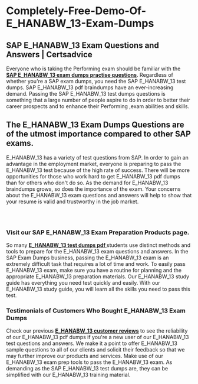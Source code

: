 # Completely-Free-Demo-Of-E_HANABW_13-Exam-Dumps
<h2><strong>SAP E_HANABW_13 Exam Questions and Answers | Certsadvice</strong></h2> <p>Everyone who is taking the Performing exam should be familiar with the <a href="http://www.certsadvice.com/sap/e_hanabw_13-practice-questions"><strong>SAP E_HANABW_13 exam dumps practise questions</strong></a>. Regardless of whether you&#39;re a SAP exam dumps, you need the SAP E_HANABW_13 test dumps. SAP E_HANABW_13 pdf braindumps have an ever-increasing demand. Passing the SAP E_HANABW_13 test dumps questions is something that a large number of people aspire to do in order to better their career prospects and to enhance their Performing ,exam abilities and skills.</p> <h2><strong>The E_HANABW_13 Exam Dumps Questions are of the utmost importance compared to other SAP exams.</strong></h2> <p>E_HANABW_13 has a variety of test questions from SAP. In order to gain an advantage in the employment market, everyone is preparing to pass the E_HANABW_13 test because of the high rate of success. There will be more opportunities for those who work hard to get E_HANABW_13 pdf dumps than for others who don&#39;t do so. As the demand for E_HANABW_13 braindumps grows, so does the importance of the exam. Your concerns about the E_HANABW_13 exam questions and answers will help to show that your resume is valid and trustworthy in the job market.</p> <p><a href="http://www.certsadvice.com/sap/e_hanabw_13-practice-questions" style="display: block; padding: 1em 0; text-align: center; "><img alt="" src="https://1.bp.blogspot.com/-RUOr8Wn-CRk/YUYAxC8kcHI/AAAAAAAAAnw/F7BbdI3tw8QDj5z8iX0vQAioQzKiUxduwCLcBGAsYHQ/s0/unnamed.jpg" /></a></p> <h3><strong>Visit our SAP E_HANABW_13 Exam Preparation Products page.</strong></h3> <p>So many <a href="http://www.certsadvice.com/sap/e_hanabw_13-practice-questions"><strong>E_HANABW_13 test dumps pdf </strong></a>students use distinct methods and tools to prepare for the E_HANABW_13 exam questions and answers. In the SAP Exam Dumps business, passing the E_HANABW_13 exam is an extremely difficult task that requires a lot of time and work. To easily pass E_HANABW_13 exam, make sure you have a routine for planning and the appropriate E_HANABW_13 preparation materials. Our E_HANABW_13 study guide has everything you need test quickly and easily. With our E_HANABW_13 study guide, you will learn all the skills you need to pass this test.</p> <h3><strong>Testimonials of Customers Who Bought E_HANABW_13 Exam Dumps</strong></h3> <p>Check our previous <a href="http://www.certsadvice.com/sap/e_hanabw_13-practice-questions"><strong>E_HANABW_13 customer reviews</strong></a> to see the reliability of our E_HANABW_13 pdf dumps if you&#39;re a new user of our E_HANABW_13 test questions and answers. We make it a point to offer E_HANABW_13 sample questions to all of our clients and solicit their feedback so that we may further improve our products and services. Make use of our E_HANABW_13 exam prep tools to pass the E_HANABW_13 exam. As demanding as the SAP E_HANABW_13 test dumps are, they can be simplified with our E_HANABW_13 training material.</p>
